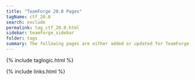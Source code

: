 ```yaml
---
title: "TeamForge 20.0 Pages"
tagName: ctf_20.0
search: exclude
permalink: tag_ctf_20.0.html
sidebar: teamforge_sidebar
folder: tags
summary: The following pages are either added or updated for TeamForge 20.0. 
---
```


{% include taglogic.html %}

{% include links.html %}
